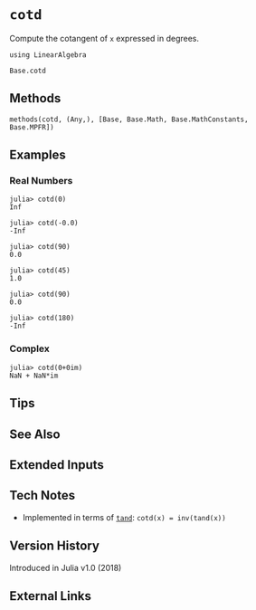 # `cotd`

Compute the cotangent of `x` expressed in degrees.

```@setup repl_only
using LinearAlgebra
```
```@docs
Base.cotd
```


## Methods

```@repl
methods(cotd, (Any,), [Base, Base.Math, Base.MathConstants, Base.MPFR])
```


## Examples

### Real Numbers
```jldoctest
julia> cotd(0)
Inf

julia> cotd(-0.0)
-Inf

julia> cotd(90)
0.0

julia> cotd(45)
1.0

julia> cotd(90)
0.0

julia> cotd(180)
-Inf
```

### Complex
```jldoctest
julia> cotd(0+0im)
NaN + NaN*im
```

## Tips


## See Also


## Extended Inputs


## Tech Notes

- Implemented in terms of [`tand`](@ref): `cotd(x) = inv(tand(x))`


## Version History

Introduced in Julia v1.0 (2018)


## External Links
